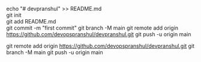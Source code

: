 echo "# devpranshul" >> README.md <br>
git init <br>
git add README.md <br>
git commit -m "first commit"
git branch -M main
git remote add origin https://github.com/devopspranshul/devpranshul.git
git push -u origin main

git remote add origin https://github.com/devopspranshul/devpranshul.git
git branch -M main
git push -u origin main
